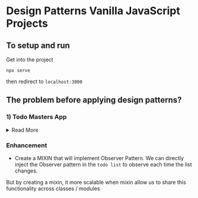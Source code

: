 # Design Patterns Vanilla JavaScript Projects

## To setup and run 

Get into the project 

`npx serve`

then redirect to `localhost:3000`

## The problem before applying design patterns?

### 1) Todo Masters App

<details>
    <summary>Read More</summary>
    * The Code works but it has several problems

    In case we want to:
        * Save the list locally 
        * Add keyboard shorcuts 
        * Make it more complex in the future 
        * Create an UNDO action 
</details>  

### Enhancement 

- Create a MIXIN that will implement Observer Pattern. We can directly inject the Observer pattern in the `todo list` to observe each time the list changes. 

But by creating a mixin, it more scalable when mixin allow us to share this functionality across classes / modules